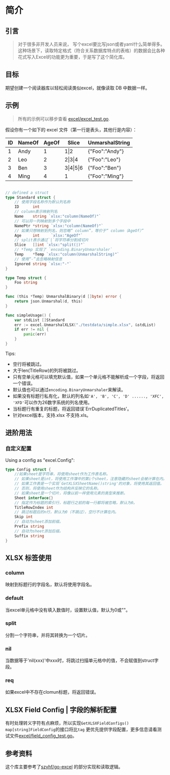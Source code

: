 # 简介

## 引言

> 对于很多非开发人员来说， 写个excel要比写json或者yaml什么简单得多。这种场景下，读取特定格式（符合关系数据库特点的表格）的数据会比各种花式写入Excel的功能更为重要，于是写了这个简化库。

## 目标

期望创建一个阅读器库以轻松阅读类似excel，就像读取 DB 中数据一样。

## 示例

> 所有的示例可以移步查看 [excel/excel_test.go](excel/excel_test.go).

假设你有一个如下的 excel 文件（第一行是表头，其他行是内容）：

|ID|NameOf|AgeOf|Slice|UnmarshalString|
|-|-|-|-|-|
|1|Andy|1|1\|2|{"Foo":"Andy"}|
|2|Leo|2|2\|3\|4|{"Foo":"Leo"}|
|3|Ben|3|3\|4\|5\|6|{"Foo":"Ben"}|
|4|Ming|4|1|{"Foo":"Ming"}|

``` go

// defined a struct
type Standard struct {
	// 使用字段名称作为默认列名称
	ID      int
	// column表示映射列名
	Name    string `xlsx:"column(NameOf)"`
	// 可以将一列映射到多个字段中
	NamePtr *string `xlsx:"column(NameOf)"`
	// 如果只想映射到列名，则忽略“ column”，等价于“ column（AgeOf）”
	Age     int     `xlsx:"AgeOf"`
	// split表示通过`|`将字符串分割成切片
	Slice   []int `xlsx:"split(|)"`
	// *Temp 实现了 `encoding.BinaryUnmarshaler`
	Temp    *Temp `xlsx:"column(UnmarshalString)"`
	// 使用“-”去忽略映射信息
	Ignored string `xlsx:"-"`
}

type Temp struct {
	Foo string
}

func (this *Temp) UnmarshalBinary(d []byte) error {
	return json.Unmarshal(d, this)
}

func simpleUsage() {
	var stdList []Standard
	err := excel.UnmarshalXLSX("./testdata/simple.xlsx", &stdList)
	if err != nil {
		panic(err)
	}
}
```

Tips:

+ 空行将被跳过。
+ 大于len(TitleRow)的列将被跳过。
+ 只有空单元格可以填充默认值，如果一个单元格不能解析成一个字段，将返回一个错误。
+ 默认值也可以通过`encoding.BinaryUnmarshaler`来解读。
+ 如果没有标题行私有化，默认的列名如`'A', 'B', 'C', 'D' ......, 'XFC', 'XFD'`可以作为26数字系统的列名使用。
+ 当标题行有重复的标题，将返回错误`ErrDuplicatedTitles'。
+ 针对excel版本，支持.xlsx 不支持.xls。

## 进阶用法

### 自定义配置

Using a config as "excel.Config":

``` go
type Config struct {
	//如果sheet是字符串，将使用sheet作为工作表名称。
	// 如果sheet是int，将使用工作簿中的第i个sheet，注意隐藏的sheet会被计算在内。
	// 如果工作表是一个实现`GetXLSXSheetName()string'的对象，将使用其返回值。
	// 否则，将使用sheet作为结构并反映它的名称。
	// 如果sheet是一个切片，将像以前一样使用元素的类型来推断。
	Sheet interface{}
	// 指定作为标题的索引行，标题行之前的每一行都将被忽略，默认为0。
	TitleRowIndex int
	// 跳过标题后的n行，默认为0（不跳过），空行不计算在内。
	Skip int
	// 自动为sheet添加前缀。
	Prefix string
	// 自动为sheet添加后缀。
	Suffix string
}

```

## XLSX 标签使用

### column

映射到标题行的字段名，默认将使用字段名。

### default

当excel单元格中没有填入数值时，设置默认值，默认为0或""。

### split

分割一个字符串，并将其转换为一个切片。

### nil

当数据等于'nil(xxx)'中xxx时，将跳过扫描单元格中的值，不会赋值到struct字段。

### req

如果excel中不存在clomun标题，将返回错误。

## XLSX Field Config | 字段的解析配置

有时处理转义字符有点麻烦，所以实现`GetXLSXFieldConfigs() map[string]FieldConfig`的接口将比`tag`
更优先提供字段配置，更多信息请看测试文件[excel/field_config_test.go](excel/field_config_test.go)。

## 参考资料

这个库主要参考了[szyhf/go-excel](https://github.com/szyhf/go-excel) 的部分实现和读取逻辑。